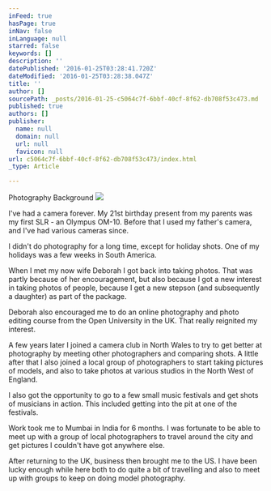 ```yaml
---
inFeed: true
hasPage: true
inNav: false
inLanguage: null
starred: false
keywords: []
description: ''
datePublished: '2016-01-25T03:28:41.720Z'
dateModified: '2016-01-25T03:28:38.047Z'
title: ''
author: []
sourcePath: _posts/2016-01-25-c5064c7f-6bbf-40cf-8f62-db708f53c473.md
published: true
authors: []
publisher:
  name: null
  domain: null
  url: null
  favicon: null
url: c5064c7f-6bbf-40cf-8f62-db708f53c473/index.html
_type: Article

---
```

Photography Background
![](https://the-grid-user-content.s3-us-west-2.amazonaws.com/fda3c416-ba23-4414-9867-4c3929df034d.jpg)

I've had a camera forever. My 21st birthday present from my parents was my first SLR - an Olympus OM-10\. Before that I used my father's camera, and I've had various cameras since. 

I didn't do photography for a long time, except for holiday shots. One of my holidays was a few weeks in South America.

When I met my now wife Deborah I got back into taking photos. That was partly because of her encouragement, but also because I got a new interest in taking photos of people, because I get a new stepson (and subsequently a daughter) as part of the package.

Deborah also encouraged me to do an online photography and photo editing course from the Open University in the UK. That really reignited my interest.

A few years later I joined a camera club in North Wales to try to get better at photography by meeting other photographers and comparing shots. A little after that I also joined a local group of photographers to start taking pictures of models, and also to take photos at various studios in the North West of England.

I also got the opportunity to go to a few small music festivals and get shots of musicians in action. This included getting into the pit at one of the festivals.

Work took me to Mumbai in India for 6 months. I was fortunate to be able to meet up with a group of local photographers to travel around the city and get pictures I couldn't have got anywhere else.

After returning to the UK, business then brought me to the US. I have been lucky enough while here both to do quite a bit of travelling and also to meet up with groups to keep on doing model photography.